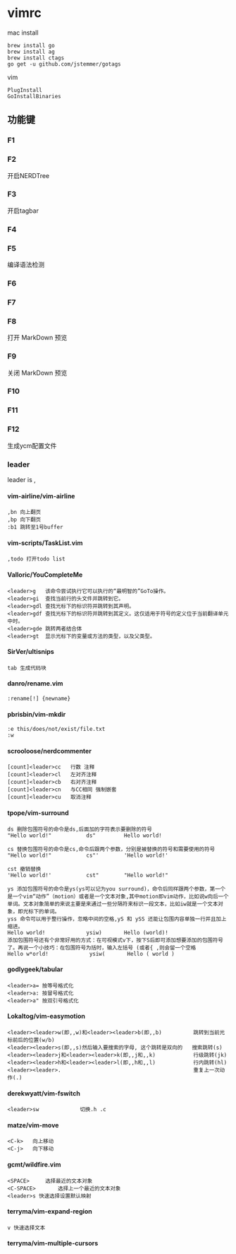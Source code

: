 # vimrc

mac install
```shell
brew install go
brew install ag
brew install ctags
go get -u github.com/jstemmer/gotags
```

vim
```
PlugInstall
GoInstallBinaries
```

## 功能键
### F1

### F2
开启NERDTree

### F3
开启tagbar

### F4


### F5
编译语法检测

### F6

### F7

### F8
打开 MarkDown 预览

### F9
关闭 MarkDown 预览

### F10

### F11

### F12
生成ycm配置文件


### leader

leader is ,

#### vim-airline/vim-airline
```
,bn 向上翻页
,bp 向下翻页
:b1 跳转至1号buffer
```

#### vim-scripts/TaskList.vim
```
,todo 打开todo list
```

#### Valloric/YouCompleteMe
```
<leader>g   该命令尝试执行它可以执行的“最明智的”GoTo操作。
<leader>gi  查找当前行的头文件并跳转到它。
<leader>gdl 查找光标下的标识符并跳转到其声明。
<leader>gdf 查找光标下的标识符并跳转到其定义。这仅适用于符号的定义位于当前翻译单元中时。
<leader>gde 跳转两者结合体
<leader>gt  显示光标下的变量或方法的类型，以及父类型。
```

#### SirVer/ultisnips
```
tab 生成代码块
```

#### danro/rename.vim
```
:rename[!] {newname}
```


#### pbrisbin/vim-mkdir
```
:e this/does/not/exist/file.txt
:w
```

#### scrooloose/nerdcommenter
```
[count]<leader>cc   行数 注释
[count]<leader>cl   左对齐注释
[count]<leader>cb   右对齐注释
[count]<leader>cn   与CC相同 强制嵌套
[count]<leader>cu   取消注释
```

#### tpope/vim-surround
```
ds 删除包围符号的命令是ds,后面加的字符表示要删除的符号
"Hello world!"           ds"         Hello world!

cs 替换包围符号的命令是cs,命令后跟两个参数，分别是被替换的符号和需要使用的符号
"Hello world!"           cs"'        'Hello world!'

cst 撤销替换
'Hello world!'           cst"        "Hello world!"

ys 添加包围符号的命令是ys(ys可以记为you surround)，命令后同样跟两个参数，第一个是一个vim“动作”（motion）或者是一个文本对象,其中motion即vim动作，比如说w向后一个单词。文本对象简单的来说主要是来通过一些分隔符来标识一段文本，比如iw就是一个文本对象，即光标下的单词。
yss 命令可以用于整行操作，忽略中间的空格,yS 和 ySS 还能让包围内容单独一行并且加上缩进。 
Hello world!             ysiw)       Hello (world)!
添加包围符号还有个非常好用的方式：在可视模式v下，按下S后即可添加想要添加的包围符号了。再说一个小技巧：在包围符号为括时，输入左括号 (或者{ ,则会留一个空格
Hello w*orld!             ysiw(       Hello ( world )
```

#### godlygeek/tabular
```
<leader>a= 按等号格式化
<leader>a: 按冒号格式化
<leader>a" 按双引号格式化
```

#### Lokaltog/vim-easymotion
```
<leader><leader>w(即,,w)和<leader><leader>b(即,,b)          跳转到当前光标前后的位置(w/b)
<leader><leader>s(即,,s)然后输入要搜索的字母, 这个跳转是双向的   搜索跳转(s)
<leader><leader>j和<leader><leader>k(即,,j和,,k)            行级跳转(jk)
<leader><leader>h和<leader><leader>l(即,,h和,,l)            行内跳转(hl)
<leader><leader>.                                          重复上一次动作(.)
```

#### derekwyatt/vim-fswitch
```
<leader>sw             切换.h .c 
```

#### matze/vim-move
```
<C-k>   向上移动
<C-j>   向下移动
```

#### gcmt/wildfire.vim
```
<SPACE>     选择最近的文本对象
<C-SPACE>       选择上一个最近的文本对象
<leader>s 快速选择设置默认映射
```

#### terryma/vim-expand-region
```
v 快速选择文本
```

#### terryma/vim-multiple-cursors
```
```